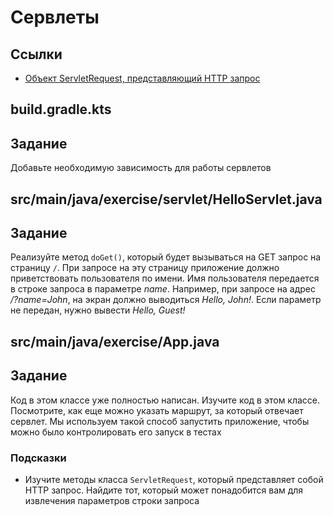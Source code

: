 # Сервлеты

## Ссылки

* [Объект ServletRequest, представляющий HTTP запрос](https://docs.oracle.com/javaee/7/api/javax/servlet/ServletRequest.html)

## build.gradle.kts

## Задание

Добавьте необходимую зависимость для работы сервлетов

## src/main/java/exercise/servlet/HelloServlet.java

## Задание

Реализуйте метод `doGet()`, который будет вызываться на GET запрос на страницу `/`. При запросе на эту страницу приложение должно приветствовать пользователя по имени. Имя пользователя передается в строке запроса в параметре *name*. Например, при запросе на адрес */?name=John*, на экран должно выводиться *Hello, John!*. Если параметр не передан, нужно вывести *Hello, Guest!*

## src/main/java/exercise/App.java

## Задание

Код в этом классе уже полностью написан. Изучите код в этом классе. Посмотрите, как еще можно указать маршрут, за который отвечает сервлет. Мы используем такой способ запустить приложение, чтобы можно было контролировать его запуск в тестах

### Подсказки

* Изучите методы класса `ServletRequest`, который представляет собой HTTP запрос. Найдите тот, который может понадобится вам для извлечения параметров строки запроса
